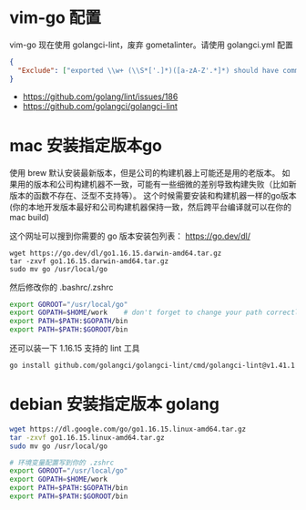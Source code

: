 # vim-go 配置

vim-go 现在使用 golangci-lint，废弃 gometalinter。请使用 golangci.yml 配置

```json
{
  "Exclude": ["exported \\w+ (\\S*['.]*)([a-zA-Z'.*]*) should have comment or be unexported"]
}
```

- https://github.com/golang/lint/issues/186
- https://github.com/golangci/golangci-lint


# mac 安装指定版本go

使用 brew 默认安装最新版本，但是公司的构建机器上可能还是用的老版本。
如果用的版本和公司构建机器不一致，可能有一些细微的差别导致构建失败（比如新版本的函数不存在、泛型不支持等）。
这个时候需要安装和构建机器一样的go版本(你的本地开发版本最好和公司构建机器保持一致，然后跨平台编译就可以在你的 mac build)

这个网址可以搜到你需要的 go 版本安装包列表： https://go.dev/dl/

```
wget https://go.dev/dl/go1.16.15.darwin-amd64.tar.gz
tar -zxvf go1.16.15.darwin-amd64.tar.gz
sudo mv go /usr/local/go
```

然后修改你的 .bashrc/.zshrc

```sh
export GOROOT="/usr/local/go"
export GOPATH=$HOME/work    # don't forget to change your path correctly!
export PATH=$PATH:$GOPATH/bin
export PATH=$PATH:$GOROOT/bin
```

还可以装一下 1.16.15 支持的 lint 工具

```
go install github.com/golangci/golangci-lint/cmd/golangci-lint@v1.41.1
```

# debian 安装指定版本 golang

```sh
wget https://dl.google.com/go/go1.16.15.linux-amd64.tar.gz
tar -zxvf go1.16.15.linux-amd64.tar.gz
sudo mv go /usr/local/go
```

```sh
# 环境变量配置写到你的 .zshrc
export GOROOT="/usr/local/go"
export GOPATH=$HOME/work
export PATH=$PATH:$GOPATH/bin
export PATH=$PATH:$GOROOT/bin
```
